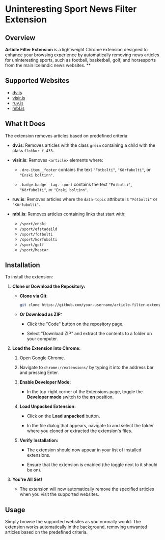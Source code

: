 # Uninteresting Sport News Filter Extension

## Overview

**Article Filter Extension** is a lightweight Chrome extension designed to enhance your browsing experience by automatically removing news articles for uninteresting sports, such as football, basketball, golf, and horsesports from the main Icelandic news websites. **

## Supported Websites

- [dv.is](https://www.dv.is)
- [visir.is](https://www.visir.is)
- [ruv.is](https://www.ruv.is)
- [mbl.is](https://www.mbl.is)

## What It Does

The extension removes articles based on predefined criteria:

- **dv.is**: Removes articles with the class `grein` containing a child with the class `flokkur f_433`.

- **visir.is**: Removes `<article>` elements where:

  - `.dre-item__footer` contains the text `"Fótbolti"`, `"Körfubolti"`, or `"Enski boltinn"`.

  - `.badge.badge--tag.-sport` contains the text `"Fótbolti"`, `"Körfubolti"`, or `"Enski boltinn"`.

- **ruv.is**: Removes articles where the `data-topic` attribute is `"Fótbolti"` or `"Körfubolti"`.

- **mbl.is**: Removes articles containing links that start with:

  - `/sport/enski`
  - `/sport/efstadeild`
  - `/sport/fotbolti`
  - `/sport/korfubolti`
  - `/sport/golf`
  - `/sport/hestar`

## Installation

To install the extension:

1. **Clone or Download the Repository:**

   - **Clone via Git:**

     ```bash
     git clone https://github.com/your-username/article-filter-extension.git
     ```

   - **Or Download as ZIP:**

     - Click the "Code" button on the repository page.

     - Select "Download ZIP" and extract the contents to a folder on your computer.

2. **Load the Extension into Chrome:**

   1. Open Google Chrome.

   2. Navigate to `chrome://extensions/` by typing it into the address bar and pressing Enter.

   3. **Enable Developer Mode:**

      - In the top-right corner of the Extensions page, toggle the **Developer mode** switch to the **on** position.

   4. **Load Unpacked Extension:**

      - Click on the **Load unpacked** button.

      - In the file dialog that appears, navigate to and select the folder where you cloned or extracted the extension's files.

   5. **Verify Installation:**

      - The extension should now appear in your list of installed extensions.

      - Ensure that the extension is enabled (the toggle next to it should be on).

3. **You're All Set!**

   - The extension will now automatically remove the specified articles when you visit the supported websites.

## Usage

Simply browse the supported websites as you normally would. The extension works automatically in the background, removing unwanted articles based on the predefined criteria.

